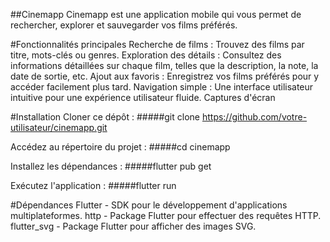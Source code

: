 ##Cinemapp
Cinemapp est une application mobile qui vous permet de rechercher, explorer et sauvegarder vos films préférés.

#Fonctionnalités principales
Recherche de films : Trouvez des films par titre, mots-clés ou genres.
Exploration des détails : Consultez des informations détaillées sur chaque film, telles que la description, la note, la date de sortie, etc.
Ajout aux favoris : Enregistrez vos films préférés pour y accéder facilement plus tard.
Navigation simple : Une interface utilisateur intuitive pour une expérience utilisateur fluide.
Captures d'écran


#Installation
Cloner ce dépôt :
#####git clone https://github.com/votre-utilisateur/cinemapp.git

Accédez au répertoire du projet :
#####cd cinemapp

Installez les dépendances :
#####flutter pub get

Exécutez l'application :
#####flutter run

#Dépendances
Flutter - SDK pour le développement d'applications multiplateformes.
http - Package Flutter pour effectuer des requêtes HTTP.
flutter_svg - Package Flutter pour afficher des images SVG.
